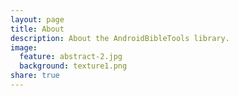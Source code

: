```yaml
---
layout: page
title: About
description: About the AndroidBibleTools library.
image:
  feature: abstract-2.jpg
  background: texture1.png
share: true
---
```

